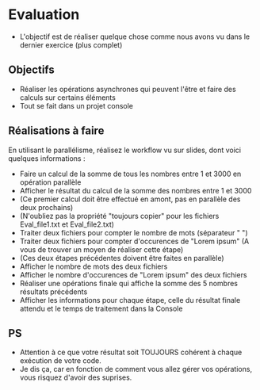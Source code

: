 # Evaluation
- L'objectif est de réaliser quelque chose comme nous avons vu dans le dernier exercice (plus complet)

## Objectifs
- Réaliser les opérations asynchrones qui peuvent l'être et faire des calculs sur certains éléments
- Tout se fait dans un projet console

## Réalisations à faire
En utilisant le parallélisme, réalisez le workflow vu sur slides, dont voici quelques informations : 
- Faire un calcul de la somme de tous les nombres entre 1 et 3000 en opération parallèle
- Afficher le résultat du calcul de la somme des nombres entre 1 et 3000
- (Ce premier calcul doit être effectué en amont, pas en parallèle des deux prochains)
- (N'oubliez pas la propriété "toujours copier" pour les fichiers Eval_file1.txt et Eval_file2.txt)
- Traiter deux fichiers pour compter le nombre de mots (séparateur " ")
- Traiter deux fichiers pour compter d'occurences de "Lorem ipsum" (A vous de trouver un moyen de réaliser cette étape)
- (Ces deux étapes précédentes doivent être faites en parallèle)
- Afficher le nombre de mots des deux fichiers 
- Afficher le nombre d'occurences de "Lorem ipsum" des deux fichiers
- Réaliser une opérations finale qui affiche la somme des 5 nombres résultats précédents
- Afficher les informations pour chaque étape, celle du résultat finale attendu et le temps de traitement dans la Console

## PS
- Attention à ce que votre résultat soit TOUJOURS cohérent à chaque exécution de votre code. 
- Je dis ça, car en fonction de comment vous allez gérer vos opérations, vous risquez d'avoir des suprises.